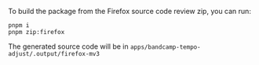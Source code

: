 To build the package from the Firefox source code review zip, you can run:

```
pnpm i
pnpm zip:firefox

```

The generated source code will be in `apps/bandcamp-tempo-adjust/.output/firefox-mv3`
